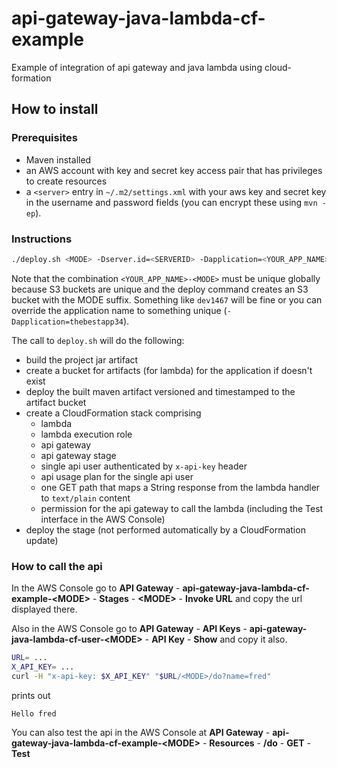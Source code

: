 # api-gateway-java-lambda-cf-example
Example of integration of api gateway and java lambda using cloud-formation

## How to install

### Prerequisites
* Maven installed
* an AWS account with key and secret key access pair that has privileges to create resources
* a `<server>` entry in `~/.m2/settings.xml` with your aws key and secret key in the username and password fields (you can encrypt these using `mvn -ep`).

### Instructions
```bash
./deploy.sh <MODE> -Dserver.id=<SERVERID> -Dapplication=<YOUR_APP_NAME>
```

Note that the combination `<YOUR_APP_NAME>-<MODE>` must be unique globally because S3 buckets are unique and the deploy command creates an S3 bucket with the MODE suffix. Something like `dev1467` will be fine or you can override the application name to something unique (`-Dapplication=thebestapp34`).

The call to `deploy.sh` will do the following:

* build the project jar artifact
* create a bucket for artifacts (for lambda) for the application if doesn't exist
* deploy the built maven artifact versioned and timestamped to the artifact bucket
* create a CloudFormation stack comprising
  * lambda 
  * lambda execution role
  * api gateway
  * api gateway stage
  * single api user authenticated by `x-api-key` header
  * api usage plan for the single api user
  * one GET path that maps a String response from the lambda handler to `text/plain` content
  * permission for the api gateway to call the lambda (including the Test interface in the AWS Console)
* deploy the stage (not performed automatically by a CloudFormation update)

### How to call the api

In the AWS Console go to **API Gateway** - **api-gateway-java-lambda-cf-example-&lt;MODE&gt;** - **Stages** - **&lt;MODE&gt;** - **Invoke URL** and copy the url displayed there.

Also in the AWS Console go to **API Gateway** - **API Keys** - **api-gateway-java-lambda-cf-user-&lt;MODE&gt;** - **API Key** - **Show** and copy it also.

```bash
URL= ...
X_API_KEY= ...
curl -H "x-api-key: $X_API_KEY" "$URL/<MODE>/do?name=fred"
```
prints out 
```
Hello fred
```

You can also test the api in the AWS Console at **API Gateway** - **api-gateway-java-lambda-cf-example-&lt;MODE&gt;** - **Resources** - **/do** - **GET** - **Test** 



